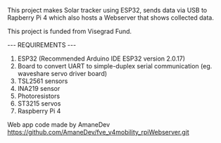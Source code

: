 This project makes Solar tracker using ESP32, sends data via USB to Rapberry Pi 4 which also hosts a Webserver that shows collected data.

This project is funded from Visegrad Fund.

--- REQUIREMENTS ---

1. ESP32 (Recommended Arduino IDE ESP32 version 2.0.17)
2. Board to convert UART to simple-duplex serial communication (eg. waveshare servo driver board)
3. TSL2561 sensors
4. INA219 sensor
5. Photoresistors
6. ST3215 servos
7. Raspberry Pi 4


Web app code made by AmaneDev
https://github.com/AmaneDev/fve_v4mobility_rpiWebserver.git
